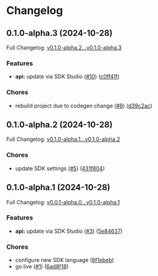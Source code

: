 # Changelog

## 0.1.0-alpha.3 (2024-10-28)

Full Changelog: [v0.1.0-alpha.2...v0.1.0-alpha.3](https://github.com/yhf98/msai-python/compare/v0.1.0-alpha.2...v0.1.0-alpha.3)

### Features

* **api:** update via SDK Studio ([#10](https://github.com/yhf98/msai-python/issues/10)) ([c0ff41f](https://github.com/yhf98/msai-python/commit/c0ff41f127996b17ff8df9ce27a8458c27d65280))


### Chores

* rebuild project due to codegen change ([#8](https://github.com/yhf98/msai-python/issues/8)) ([d39c2ac](https://github.com/yhf98/msai-python/commit/d39c2ac230771ae55a3f59f0be598be28ccc1314))

## 0.1.0-alpha.2 (2024-10-28)

Full Changelog: [v0.1.0-alpha.1...v0.1.0-alpha.2](https://github.com/yhf98/msai-python/compare/v0.1.0-alpha.1...v0.1.0-alpha.2)

### Chores

* update SDK settings ([#5](https://github.com/yhf98/msai-python/issues/5)) ([431f804](https://github.com/yhf98/msai-python/commit/431f80423bc18e4d12cf6778267d00aa5678e7d7))

## 0.1.0-alpha.1 (2024-10-28)

Full Changelog: [v0.0.1-alpha.0...v0.1.0-alpha.1](https://github.com/yhf98/msai-python/compare/v0.0.1-alpha.0...v0.1.0-alpha.1)

### Features

* **api:** update via SDK Studio ([#3](https://github.com/yhf98/msai-python/issues/3)) ([5e84637](https://github.com/yhf98/msai-python/commit/5e846378922a6596d0a0ddea1c455372fe24a72b))


### Chores

* configure new SDK language ([8f1ebeb](https://github.com/yhf98/msai-python/commit/8f1ebeba421b75d0e8097bbb89f7ea3084edfce5))
* go live ([#1](https://github.com/yhf98/msai-python/issues/1)) ([6ad8f18](https://github.com/yhf98/msai-python/commit/6ad8f183ad19da84b9b045490fb2a75e3a7afad6))
